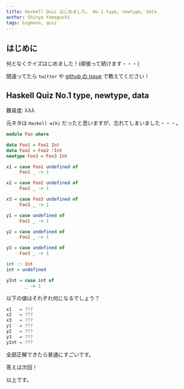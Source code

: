 ```yaml
---
title: Haskell Quiz はじめました。 No.1 type, newtype, data
author: Shinya Yamaguchi
tags: bigmoon, quiz
---
```


## はじめに

何となくクイズはじめました！(頑張って続けます・・・)

間違ってたら `twitter` や [github の issue](https://github.com/e-bigmoon/haskell-blog/issues) で教えてください！

## Haskell Quiz No.1 type, newtype, data

難易度: λλλ

元ネタは `Haskell wiki` だったと思いますが、忘れてしまいました・・・。

```hs
module Foo where

data Foo1 = Foo1 Int
data Foo2 = Foo2 !Int
newtype Foo3 = Foo3 Int

x1 = case Foo1 undefined of
     Foo1 _ -> 1

x2 = case Foo2 undefined of
     Foo2 _ -> 1

x3 = case Foo3 undefined of
     Foo3 _ -> 1

y1 = case undefined of
     Foo1 _ -> 1

y2 = case undefined of
     Foo2 _ -> 1

y3 = case undefined of
     Foo3 _ -> 1

int :: Int
int = undefined

yInt = case int of
       _ -> 1
```

以下の値はそれぞれ何になるでしょう？

```hs
x1   = ???
x2   = ???
x3   = ???
y1   = ???
y2   = ???
y3   = ???
yInt = ???
```

全部正解できたら普通にすごいです。

答えは次回！

以上です。